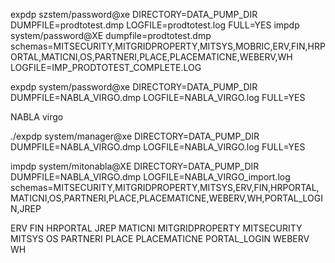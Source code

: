 expdp szstem/password@xe DIRECTORY=DATA_PUMP_DIR DUMPFILE=prodtotest.dmp LOGFILE=prodtotest.log FULL=YES
impdp system/password@XE dumpfile=prodtotest.dmp schemas=MITSECURITY,MITGRIDPROPERTY,MITSYS,MOBRIC,ERV,FIN,HRPORTAL,MATICNI,OS,PARTNERI,PLACE,PLACEMATICNE,WEBERV,WH LOGFILE=IMP_PRODTOTEST_COMPLETE.LOG






expdp system/password@xe DIRECTORY=DATA_PUMP_DIR DUMPFILE=NABLA_VIRGO.dmp LOGFILE=NABLA_VIRGO.log FULL=YES





NABLA virgo

 ./expdp system/manager@xe DIRECTORY=DATA_PUMP_DIR DUMPFILE=NABLA_VIRGO.dmp LOGFILE=NABLA_VIRGO.log FULL=YES


impdp system/mitonabla@XE DIRECTORY=DATA_PUMP_DIR DUMPFILE=NABLA_VIRGO.dmp LOGFILE=NABLA_VIRGO_import.log schemas=MITSECURITY,MITGRIDPROPERTY,MITSYS,ERV,FIN,HRPORTAL,MATICNI,OS,PARTNERI,PLACE,PLACEMATICNE,WEBERV,WH,PORTAL_LOGIN,JREP



ERV
FIN
HRPORTAL
JREP
MATICNI
MITGRIDPROPERTY
MITSECURITY
MITSYS
OS
PARTNERI
PLACE
PLACEMATICNE
PORTAL_LOGIN
WEBERV
WH